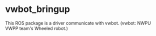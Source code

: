 # vwbot_bringup

This ROS package is a driver communicate with vwbot. (vwbot: NWPU VWPP team's Wheeled robot.)

